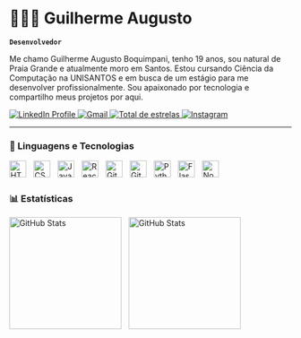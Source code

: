 # 👨🏻‍💻 Guilherme Augusto

**`Desenvolvedor`**

Me chamo Guilherme Augusto Boquimpani, tenho 19 anos, sou natural de Praia Grande e atualmente moro em Santos. Estou cursando Ciência da Computação na UNISANTOS e em busca de um estágio para me desenvolver profissionalmente. Sou apaixonado por tecnologia e compartilho meus projetos por aqui.

<p align="left">
    <a href="https://www.linkedin.com/in/guilherme-augusto-boquimpani/">
        <img 
            alt="LinkedIn Profile" 
            title="Linkedin" 
            src="https://custom-icon-badges.demolab.com/badge/LinkedIn-blue?logo=linkedin&logoColor=white&style=for-the-badge"
        />
    </a>
    <a href="mailto:contatoguilherme.bqn@gmail.com">
        <img 
            alt="Gmail" 
            title="Gmail" 
            src="https://img.shields.io/badge/Gmail-D14836?logo=gmail&logoColor=white&style=for-the-badge"
        />
    </a> 
    <a href="https://github.com/guiibin">
        <img 
            alt="Total de estrelas" 
            title="GitHub" 
            src="https://custom-icon-badges.demolab.com/badge/GITHUB-black?logo=github&logoColor=white&style=for-the-badge"
        />
    </a>
    <a href="https://www.instagram.com/guii.bin/">
        <img 
            alt="Instagram" 
            title="Instagram" 
            src="https://img.shields.io/badge/Instagram-E4405F?logo=instagram&logoColor=white&style=for-the-badge"
        />
    </a>
</p>

---

### 🤖 Linguagens e Tecnologias

<img 
    align="left" 
    alt="HTML"
    title="HTML" 
    width="30px" 
    style="padding-right: 10px;" 
    src="https://cdn.jsdelivr.net/gh/devicons/devicon@latest/icons/html5/html5-original.svg" 
/>
<img 
    align="left" 
    alt="CSS" 
    title="CSS"
    width="30px" 
    style="padding-right: 10px;" 
    src="https://cdn.jsdelivr.net/gh/devicons/devicon@latest/icons/css3/css3-original.svg" 
/>
<img 
    align="left" 
    alt="JavaScript" 
    title="JavaScript"
    width="30px" 
    style="padding-right: 10px;" 
    src="https://cdn.jsdelivr.net/gh/devicons/devicon@latest/icons/javascript/javascript-original.svg" 
/>
<img 
    align="left" 
    alt="React"
    title="React" 
    width="30px" 
    style="padding-right: 10px;" 
    src="https://cdn.jsdelivr.net/gh/devicons/devicon@latest/icons/react/react-original.svg" 
/>
<img 
    align="left" 
    alt="Git" 
    title="Git"
    width="30px" 
    style="padding-right: 10px;" 
    src="https://cdn.jsdelivr.net/gh/devicons/devicon@latest/icons/git/git-original.svg" 
/>
<img 
    align="left" 
    alt="Github" 
    title="Github"
    width="30px" 
    style="padding-right: 10px;" 
    src="https://cdn.jsdelivr.net/gh/devicons/devicon@latest/icons/github/github-original.svg" 
/>
<img 
    align="left" 
    alt="Python" 
    title="Python"
    width="30px" 
    style="padding-right: 10px;" 
    src="https://cdn.jsdelivr.net/gh/devicons/devicon@latest/icons/python/python-original.svg" 
/>
<img 
    align="left" 
    alt="Flask" 
    title="Flask"
    width="30px" 
    style="padding-right: 10px;" 
    src="https://cdn.jsdelivr.net/gh/devicons/devicon@latest/icons/flask/flask-original-wordmark.svg" 
/>
<img 
    align="left" 
    alt="Node.js" 
    title="Node.js"
    width="30px" 
    style="padding-right: 10px;" 
    src="https://cdn.jsdelivr.net/gh/devicons/devicon@latest/icons/nodejs/nodejs-original-wordmark.svg" 
/>

<br/>
<br/>

### 📊 Estatísticas

<p>
  <img 
    align="left" 
    alt="GitHub Stats" 
    height="200" 
    style="padding-right: 10px;" 
    src="https://github-readme-stats.vercel.app/api?username=guiibqn&show_icons=true&theme=tokyonight&include_all_commits=true&locale=pt-br" 
  />

<img 
      align="left" 
      alt="GitHub Stats" 
      height="200" 
      src="https://github-readme-stats.vercel.app/api/top-langs/?username=guiibqn&theme=tokyonight&layout=compact&custom_title=Tecnologias&langs_count=7" 
  />

</p>
